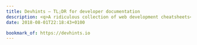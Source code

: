 ```yaml
---
title: Devhints — TL;DR for developer documentation
description: <q>A ridiculous collection of web development cheatsheets</q>
date: 2018-08-01T22:18:43+0100

bookmark_of: https://devhints.io
---
```

